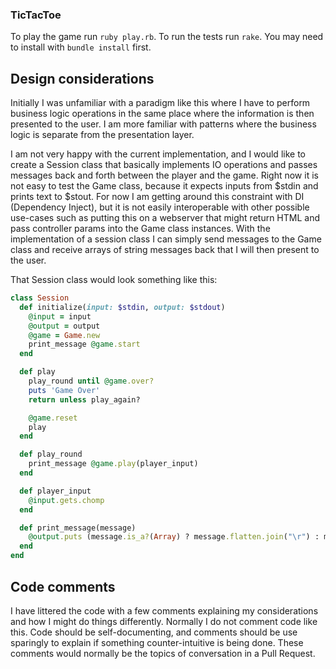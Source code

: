 ### TicTacToe

To play the game run `ruby play.rb`.
To run the tests run `rake`. You may need to install with `bundle install` first.

## Design considerations

Initially I was unfamiliar with a paradigm like this where I have to perform business logic operations in the same place where the information is then presented to the user. I am more familiar with patterns where the business logic is separate from the presentation layer.

I am not very happy with the current implementation, and I would like to create a Session class that basically implements IO operations and passes messages back and forth between the player and the game. Right now it is not easy to test the Game class, because it expects inputs from $stdin and prints text to $stout. For now I am getting around this constraint with DI (Dependency Inject), but it is not easily interoperable with other possible use-cases such as putting this on a webserver that might return HTML and pass controller params into the Game class instances. With the implementation of a session class I can simply send messages to the Game class and receive arrays of string messages back that I will then present to the user.

That Session class would look something  like this:

```ruby
class Session
  def initialize(input: $stdin, output: $stdout)
    @input = input
    @output = output
    @game = Game.new
    print_message @game.start
  end

  def play
    play_round until @game.over?
    puts 'Game Over'
    return unless play_again?

    @game.reset
    play
  end

  def play_round
    print_message @game.play(player_input)
  end

  def player_input
    @input.gets.chomp
  end

  def print_message(message)
    @output.puts (message.is_a?(Array) ? message.flatten.join("\r") : message).gsub(/^\s+/, '')
  end
end
```

## Code comments

I have littered the code with a few comments explaining my considerations and how I might do things differently. Normally I do not comment code like this. Code should be self-documenting, and comments should be use sparingly to explain if something counter-intuitive is being done. These comments would normally be the topics of conversation in a Pull Request.

